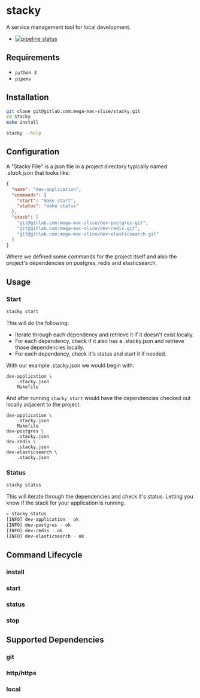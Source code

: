 # stacky 
A service management tool for local development.

- [![pipeline status](https://gitlab.com/mega-mac-slice/stacky/badges/master/pipeline.svg)](https://gitlab.com/mega-mac-slice/stacky/commits/master)

## Requirements
- `python 3`
- `pipenv`

## Installation
```bash
git clone git@gitlab.com:mega-mac-slice/stacky.git
cd stacky
make install

stacky --help
```

## Configuration 
A "Stacky File" is a json file in a project directory typically named _.stack.json_ that looks like:
```json
{
  "name": "dev-application",
  "commands": {
    "start": "make start",
    "status": "make status"
  },
  "stack": [
    "git@gitlab.com:mega-mac-slice/dev-postgres.git",
    "git@gitlab.com:mega-mac-slice/dev-redis.git",
    "git@gitlab.com:mega-mac-slice/dev-elasticsearch.git"
  ]
}
```
Where we defined some commands for the project itself and also the project's dependencies on postgres, redis and elasticsearch.

## Usage
### Start
```bash
stacky start
```
This will do the following:
- Iterate through each dependency and retrieve it if it doesn't exist locally.
- For each dependency, check if it also has a .stacky.json and retrieve those dependencies locally.
- For each dependency, check it's status and start it if needed.

With our example .stacky.json we would begin with:
```text
dev-application \
    .stacky.json
    Makefile
```
And after running `stacky start` would have the dependencies checked out locally adjacent to the project.
```text
dev-application \
    .stacky.json
    Makefile
dev-postgres \
    .stacky.json
dev-redis \
    .stacky.json
dev-elasticsearch \ 
    .stacky.json
```

### Status
```bash
stacky status
```
This will iterate through the dependencies and check it's status. Letting you know if the stack for your application is running.
```bash
> stacky status
[INFO] dev-application - ok
[INFO] dev-postgres - ok
[INFO] dev-redis - ok
[INFO] dev-elasticsearch - ok
```


## Command Lifecycle
### install
### start
### status
### stop

## Supported Dependencies
### git
### http/https
### local
